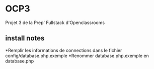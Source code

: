 # OCP3

Projet 3 de la Prep' Fullstack d'Openclassrooms

## install notes

*Remplir les informations de connections dans le fichier config/database.php.exemple
*Renommer database.php.exemple en database.php
